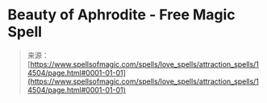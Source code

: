 <!--yml
category: 未分类
date: 2024-06-12 18:53:26
-->

# Beauty of Aphrodite - Free Magic Spell

> 来源：[https://www.spellsofmagic.com/spells/love_spells/attraction_spells/14504/page.html#0001-01-01](https://www.spellsofmagic.com/spells/love_spells/attraction_spells/14504/page.html#0001-01-01)